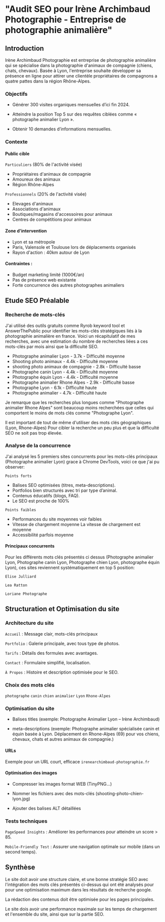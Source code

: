 # "Audit SEO pour Irène Archimbaud Photographie - Entreprise de photographie animalière"

## Introduction

Irène Archimbaud Photographie est entreprise de photographie animalière qui se spécialise dans la photographie d'animaux de compagnie (chiens, chats, chevaux). Basée à Lyon, l'entreprise souhaite développer sa présence en ligne pour attirer une clientèle propriétaires de compagnons a quatre pattes dans la région Rhône-Alpes.

### Objectifs

- Générer 300 visites organiques mensuelles d’ici fin 2024.

- Atteindre la position Top 5 sur des requêtes ciblées comme « photographe animalier Lyon ».

- Obtenir 10 demandes d’informations mensuelles.

### Contexte

#### Public cible

`Particuliers` (80% de l'activité visée)

- Propriétaires d'animaux de compagnie
- Amoureux des animaux
- Région Rhône-Alpes

`Professionnels` (20% de l'activité visée)

- Elevages d'animaux
- Associations d'animaux
- Boutiques/magasins d'accessoires pour animaux
- Centres de compétitions pour animaux

#### Zone d'intervention

- Lyon et sa métropole
- Paris, Valensole et Toulouse lors de déplacements organisés
- Rayon d'action : 40km autour de Lyon

#### Contraintes :

- Budget marketing limité (1000€/an)
- Pas de présence web existante
- Forte concurrence des autres photographes animaliers

## Etude SEO Préalable

### Recherche de mots-clés

J'ai utilisé des outils gratuits comme Ryrob keyword tool et AnswerThePublic pour identifier les mots-clés stratégiques liés à la photographie animalière en france. Voici un récapitulatif de mes recherches, avec une estimation du nombre de recherches liées a ces mots-clés par mois ainsi que la difficulté SEO.

- Photographe animalier Lyon - 3.7k - Difficulté moyenne
- Shooting photo animaux - 4.4k - Difficulté moyenne
- shooting photo animaux de compagnie - 2.8k - Difficulté basse
- Photographe canin Lyon - 4.4k - Difficulté moyenne
- Photographe équin Lyon - 4.4k - Difficulté moyenne
- Photographe animalier Rhone Alpes - 2.9k - Difficulté basse
- Photographe Lyon - 6.1k - Difficulté haute
- Photographe animalier - 4.7k - Difficulté haute

Je remarque que les recherches plus longues comme "Photographe animalier Rhone Alpes" sont beaucoup moins recherchées que celles qui comportent le moins de mots clés comme "Photographe Lyon".

Il est important de tout de même d'utiliser des mots clés géographiques (Lyon, Rhone-Alpes) Pour cibler la recherche un peu plus et que la difficulté SEO ne soit pas trop élevée.

### Analyse de la concurrence

J'ai analysé les 5 premiers sites concurrents pour les mots-clés principaux (Photographe animalier Lyon) grace à Chrome DevTools, voici ce que j'ai pu observer:

`Points forts`

- Balises SEO optimisées (titres, meta-descriptions).
- Portfolios bien structurés avec tri par type d’animal.
- Contenus éducatifs (blogs, FAQ).
- Le SEO est proche de 100%

`Points faibles`

- Performances du site moyennes voir faibles
- Vitesse de chargement moyenne La vitesse de chargement est moyenne
- Accessibilité parfois moyenne

#### Principaux concurrents

Pour les différents mots clés présentés ci dessus (Photographe animalier Lyon, Photographe canin Lyon, Photographe chien Lyon, photographe équin Lyon), ces sites reviennent systématiquement en top 5 position:

`Elise Julliard`

`Lea Ratton`

`Loriane Photographe`

## Structuration et Optimisation du site

### Architecture du site

`Accueil` : Message clair, mots-clés principaux 

`Portfolio` : Galerie principale, avec tous type de photos.

`Tarifs` : Détails des formules avec avantages.

`Contact` : Formulaire simplifié, localisation.

`À Propos` : Histoire et description optimisée pour le SEO.

### Choix des mots clés

`photographe` `canin` `chien` `animalier` `Lyon` `Rhone-Alpes`

### Optimisation du site

- Balises titles (exemple: Photographe Animalier Lyon – Irène Archimbaud)

- meta-descriptions (exemple: Photographe animalier spécialisée canin et équin basée à Lyon. Déplacement en Rhone-Alpes (69) pour vos chiens, chevaux, chats et autres animaux de compagnie.)

#### URLs

Exemple pour un URL court, efficace `irenearchimbaud-photographie.fr`

#### Optimisation des images

- Compresser les images format WEB (TinyPNG...)

- Nommer les fichiers avec des mots-clés (shooting-photo-chien-lyon.jpg)

- Ajouter des balises ALT détaillées

### Tests techniques

`PageSpeed Insights` : Améliorer les performances pour atteindre un score > 85.

`Mobile-Friendly Test` : Assurer une navigation optimale sur mobile (dans un second temps).

## Synthèse

Le site doit avoir une structure claire, et une bonne stratégie SEO  avec l'intégration des mots clés présentés ci-dessus qui ont été analysés pour pour une optimisation maximum dans les résultats de recherche google.

La rédaction des contenus doit être optimisée pour les pages principales.

Le site dois avoir une performance maximale sur les temps de chargement et l'ensemble du site, ainsi que sur la partie SEO.